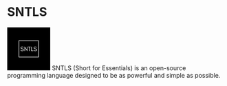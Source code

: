 # SNTLS
<img src="SNTLS.png" width="100" />
SNTLS (Short for Essentials) is an open-source programming language designed to be as powerful and simple as possible.
